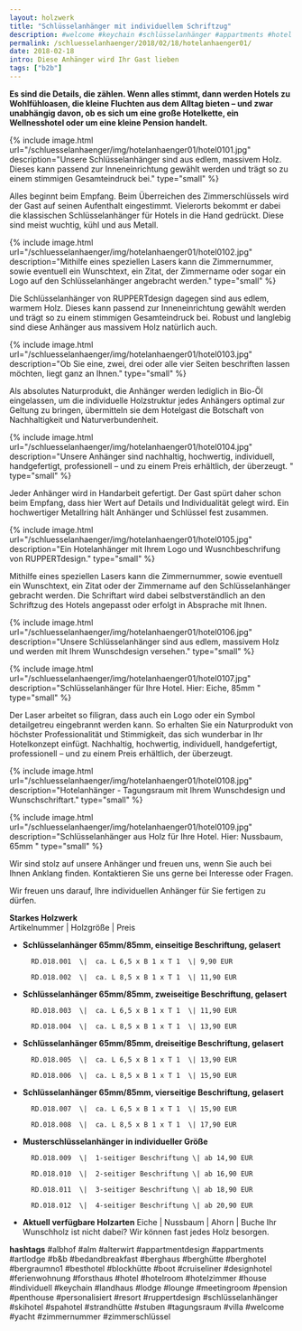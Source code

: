 ```yaml
---
layout: holzwerk
title: "Schlüsselanhänger mit individuellem Schriftzug"
description: #welcome #keychain #schlüsselanhänger #appartments #hotel #albhof #designhotel #hotelroom #resort #besthotel #ferienwohnung #pension #skihotel #spahotel #villa #lounge #penthouse #strandhütte #berghütte #blockhütte #lodge #b&b #forsthaus #berghaus #artlodge #alm #stuben #landhaus #alterwirt #bedandbreakfast #house #yacht #boot #cruiseliner #hotelzimmer #zimmerschlüssel #zimmernummer #appartmentdesign #individuell #personalisiert #ruppertdesign
permalink: /schluesselanhaenger/2018/02/18/hotelanhaenger01/
date: 2018-02-18
intro: Diese Anhänger wird Ihr Gast lieben
tags: ["b2b"]
---
```


**Es sind die Details, die zählen. Wenn alles stimmt, dann werden Hotels zu Wohlfühloasen,
die kleine Fluchten aus dem Alltag bieten – und zwar unabhängig davon,
ob es sich um eine große Hotelkette, ein Wellnesshotel oder um eine kleine Pension handelt.**

{% include image.html url="/schluesselanhaenger/img/hotelanhaenger01/hotel0101.jpg" description="Unsere Schlüsselanhänger sind aus edlem, massivem Holz. Dieses kann passend zur Inneneinrichtung gewählt werden und trägt so zu einem stimmigen Gesamteindruck bei." type="small" %}

Alles beginnt beim Empfang. Beim Überreichen des Zimmerschlüssels wird der Gast auf seinen Aufenthalt eingestimmt.
Vielerorts bekommt er dabei die klassischen Schlüsselanhänger für Hotels in die Hand gedrückt.
Diese sind meist wuchtig, kühl und aus Metall.

{% include image.html url="/schluesselanhaenger/img/hotelanhaenger01/hotel0102.jpg" description="Mithilfe eines speziellen Lasers kann die Zimmernummer, sowie eventuell ein Wunschtext, ein Zitat, der Zimmername oder sogar ein Logo auf den Schlüsselanhänger angebracht werden." type="small" %}

Die Schlüsselanhänger von RUPPERTdesign dagegen sind aus edlem, warmem Holz.
Dieses kann passend zur Inneneinrichtung gewählt werden und trägt so zu einem stimmigen Gesamteindruck bei.
Robust und langlebig sind diese Anhänger aus massivem Holz natürlich auch.

{% include image.html url="/schluesselanhaenger/img/hotelanhaenger01/hotel0103.jpg" description="Ob Sie eine, zwei, drei oder alle vier Seiten beschriften lassen möchten, liegt ganz an Ihnen." type="small" %}

Als absolutes Naturprodukt, die Anhänger werden lediglich in Bio-Öl eingelassen,
um die individuelle Holzstruktur jedes Anhängers optimal zur Geltung zu bringen,
übermitteln sie dem Hotelgast die Botschaft von Nachhaltigkeit und Naturverbundenheit.

{% include image.html url="/schluesselanhaenger/img/hotelanhaenger01/hotel0104.jpg" description="Unsere Anhänger sind nachhaltig, hochwertig, individuell, handgefertigt, professionell – und zu einem Preis erhältlich, der überzeugt. " type="small" %}

Jeder Anhänger wird in Handarbeit gefertigt. Der Gast spürt daher schon beim Empfang,
dass hier Wert auf Details und Individualität gelegt wird.
Ein hochwertiger Metallring hält Anhänger und Schlüssel fest zusammen.

{% include image.html url="/schluesselanhaenger/img/hotelanhaenger01/hotel0105.jpg" description="Ein Hotelanhänger mit Ihrem Logo und Wusnchbeschrifung von RUPPERTdesign." type="small" %}

Mithilfe eines speziellen Lasers kann die Zimmernummer, sowie eventuell ein Wunschtext,
ein Zitat oder der Zimmername auf den Schlüsselanhänger gebracht werden.
Die Schriftart wird dabei selbstverständlich an den Schriftzug des Hotels angepasst oder erfolgt in Absprache mit Ihnen.

{% include image.html url="/schluesselanhaenger/img/hotelanhaenger01/hotel0106.jpg" description="Unsere Schlüsselanhänger sind aus edlem, massivem Holz und werden mit Ihrem Wunschdesign versehen." type="small" %}

{% include image.html url="/schluesselanhaenger/img/hotelanhaenger01/hotel0107.jpg" description="Schlüsselanhänger für Ihre Hotel. Hier: Eiche, 85mm " type="small" %}

Der Laser arbeitet so filigran, dass auch ein Logo oder ein Symbol detailgetreu eingebrannt werden kann.
So erhalten Sie ein Naturprodukt von höchster Professionalität und Stimmigkeit, das sich wunderbar in Ihr Hotelkonzept einfügt.
Nachhaltig, hochwertig, individuell, handgefertigt, professionell – und zu einem Preis erhältlich, der überzeugt.

{% include image.html url="/schluesselanhaenger/img/hotelanhaenger01/hotel0108.jpg" description="Hotelanhänger - Tagungsraum mit Ihrem Wunschdesign und Wunschschriftart." type="small" %}

{% include image.html url="/schluesselanhaenger/img/hotelanhaenger01/hotel0109.jpg" description="Schlüsselanhänger aus Holz für Ihre Hotel. Hier: Nussbaum, 65mm " type="small" %}

Wir sind stolz auf unsere Anhänger und freuen uns, wenn Sie auch bei Ihnen Anklang finden.
Kontaktieren Sie uns gerne bei Interesse oder Fragen.

Wir freuen uns darauf, Ihre individuellen Anhänger für Sie fertigen zu dürfen.

**Starkes Holzwerk**  
Artikelnummer \| Holzgröße \| Preis

- **Schlüsselanhänger 65mm/85mm, einseitige Beschriftung, gelasert**

      	RD.018.001  \| 	ca. L 6,5 x B 1 x T 1  \| 9,90 EUR

      	RD.018.002  \| 	ca. L 8,5 x B 1 x T 1  \| 11,90 EUR

- **Schlüsselanhänger 65mm/85mm, zweiseitige Beschriftung, gelasert**

      	RD.018.003  \| 	ca. L 6,5 x B 1 x T 1  \| 11,90 EUR

      	RD.018.004  \| 	ca. L 8,5 x B 1 x T 1  \| 13,90 EUR

- **Schlüsselanhänger 65mm/85mm, dreiseitige Beschriftung, gelasert**

      	RD.018.005  \| 	ca. L 6,5 x B 1 x T 1  \| 13,90 EUR

      	RD.018.006  \| 	ca. L 8,5 x B 1 x T 1  \| 15,90 EUR

- **Schlüsselanhänger 65mm/85mm, vierseitige Beschriftung, gelasert**

      	RD.018.007  \| 	ca. L 6,5 x B 1 x T 1  \| 15,90 EUR

      	RD.018.008  \| 	ca. L 8,5 x B 1 x T 1  \| 17,90 EUR


- **Musterschlüsselanhänger in individueller Größe**

      	RD.018.009  \| 	1-seitiger Beschriftung \| ab 14,90 EUR

      	RD.018.010  \| 	2-seitiger Beschriftung \| ab 16,90 EUR

      	RD.018.011  \| 	3-seitiger Beschriftung \| ab 18,90 EUR

      	RD.018.012  \| 	4-seitiger Beschriftung \| ab 20,90 EUR

- **Aktuell verfügbare Holzarten**
  Eiche \| Nussbaum \| Ahorn \| Buche
  Ihr Wunschholz ist nicht dabei?
  Wir können fast jedes Holz besorgen.

**hashtags**
#albhof
#alm
#alterwirt
#appartmentdesign
#appartments
#artlodge
#b&b
#bedandbreakfast
#berghaus
#berghütte
#berghotel
#bergraumno1
#besthotel
#blockhütte
#boot
#cruiseliner
#designhotel
#ferienwohnung
#forsthaus
#hotel
#hotelroom
#hotelzimmer
#house
#individuell
#keychain
#landhaus
#lodge
#lounge
#meetingroom
#pension
#penthouse
#personalisiert
#resort
#ruppertdesign
#schlüsselanhänger
#skihotel
#spahotel
#strandhütte
#stuben
#tagungsraum
#villa
#welcome
#yacht
#zimmernummer
#zimmerschlüssel
